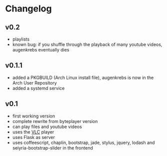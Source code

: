 # Changelog

## v0.2
* playlists
* known bug: if you shuffle through the playback of many youtube videos, augenkrebs eventually dies

## v0.1.1
* added a PKGBUILD (Arch Linux install file), augenkrebs is now in the Arch User Repository
* added a systemd service

## v0.1
* first working version
* complete rewrite from byteplayer version
* can play files and youtube videos
* uses the [VLC](http://videolan.org/) player
* uses Flask as server
* uses coffeescript, chaplin, bootstrap, jade, stylus, jquery, lodash and seiyria-bootstrap-slider in the frontend
